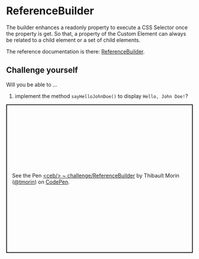 # ReferenceBuilder

The builder enhances a readonly property to execute a CSS Selector once the property is get.
So that, a property of the Custom Element can always be related to a child element or a set of child elements.

The reference documentation is there: [ReferenceBuilder](../api/classes/ReferenceBuilder.html).

## Challenge yourself

Will you be able to ...
1. implement the method `sayHelloJohnDoe()` to display `Hello, John Doe!`?

<p class="codepen" data-height="400" data-theme-id="light" data-default-tab="js,result" data-slug-hash="zYwjaMy" data-editable="true" data-user="tmorin" style="height: 400px; box-sizing: border-box; display: flex; align-items: center; justify-content: center; border: 2px solid; margin: 1em 0; padding: 1em;">
  <span>See the Pen <a href="https://codepen.io/tmorin/pen/zYwjaMy">
  &lt;ceb/&gt; ~ challenge/ReferenceBuilder</a> by Thibault Morin (<a href="https://codepen.io/tmorin">@tmorin</a>)
  on <a href="https://codepen.io">CodePen</a>.</span>
</p>
<script async src="https://cpwebassets.codepen.io/assets/embed/ei.js"></script>

